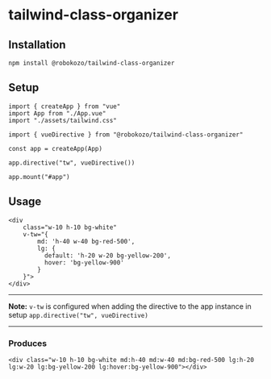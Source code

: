 # tailwind-class-organizer

## Installation

```
npm install @robokozo/tailwind-class-organizer
```

## Setup

```
import { createApp } from "vue"
import App from "./App.vue"
import "./assets/tailwind.css"

import { vueDirective } from "@robokozo/tailwind-class-organizer"

const app = createApp(App)

app.directive("tw", vueDirective())

app.mount("#app")
```

## Usage

```
<div
    class="w-10 h-10 bg-white"
    v-tw="{
        md: 'h-40 w-40 bg-red-500',
        lg: {
          default: 'h-20 w-20 bg-yellow-200',
          hover: 'bg-yellow-900'
        }
    }">
</div>

```

---

**Note:** `v-tw` is configured when adding the directive to the app instance in setup `app.directive("tw", vueDirective)`

---

### Produces

```
<div class="w-10 h-10 bg-white md:h-40 md:w-40 md:bg-red-500 lg:h-20 lg:w-20 lg:bg-yellow-200 lg:hover:bg-yellow-900"></div>
```
